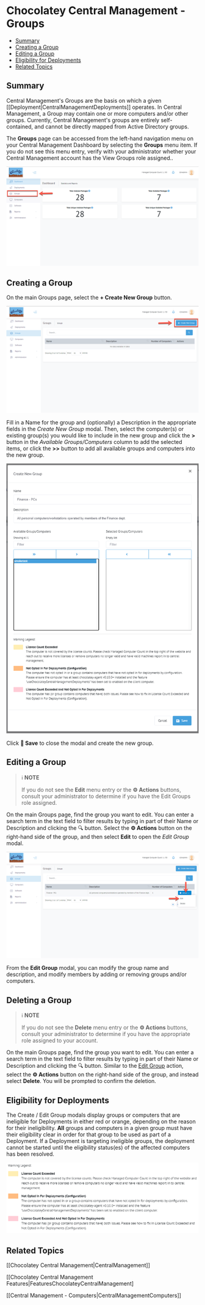 # Chocolatey Central Management - Groups

<!-- TOC depthFrom:2 -->

- [Summary](#summary)
- [Creating a Group](#creating-a-group)
- [Editing a Group](#editing-a-group)
- [Eligibility for Deployments](#eligibility-for-deployments)
- [Related Topics](#related-topics)

<!-- /TOC -->

## Summary

Central Management's Groups are the basis on which a given [[Deployment|CentralManagementDeployments]] operates.
In Central Management, a Group may contain one or more computers and/or other groups.
Currently, Central Management's groups are entirely self-contained, and cannot be directly mapped from Active Directory groups.

The **Groups** page can be accessed from the left-hand navigation menu on your Central Management Dashboard by selecting the **Groups** menu item.
If you do not see this menu entry, verify with your administrator whether your Central Management account has the View Groups role assigned..

![Groups menu entry on the CCM Dashboard](images/groups/ccm-groups-menu.png)

## Creating a Group

On the main Groups page, select the **+ Create New Group** button.

![Create New Group button on the Groups page](images/groups/ccm-groups-new.png)

Fill in a Name for the group and (optionally) a Description in the appropriate fields in the _Create New Group_ modal.
Then, select the computer(s) or existing group(s) you would like to include in the new group and click the **>** button in the _Available Groups/Computers_ column to add the selected items, or click the **>>** button to add all available groups and computers into the new group.

![New Group Modal](images/groups/ccm-groups-modal-new.png)

Click **:floppy_disk: Save** to close the modal and create the new group.

## Editing a Group

> :information_source: **NOTE**
>
> If you do not see the **Edit** menu entry or the **:gear: Actions** buttons, consult your administrator to determine if you have the Edit Groups role assigned.

On the main Groups page, find the group you want to edit.
You can enter a search term in the text field to filter results by typing in part of their Name or Description and clicking the :mag: button.
Select the **:gear: Actions** button on the right-hand side of the group, and then select **Edit** to open the _Edit Group_ modal.

![Edit menu entry in group actions flyout menu](images/groups/ccm-groups-edit.png)

From the **Edit Group** modal, you can modify the group name and description, and modify members by adding or removing groups and/or computers.

## Deleting a Group

> :information_source: **NOTE**
>
> If you do not see the **Delete** menu entry or the **:gear: Actions** buttons, consult your administrator to determine if you have the appropriate role assigned to your account.

On the main Groups page, find the group you want to edit.
You can enter a search term in the text field to filter results by typing in part of their Name or Description and clicking the :mag: button.
Similar to the [Edit Group](#editing-a-group) action, select the **:gear: Actions** button on the right-hand side of the group, and instead select **Delete**.
You will be prompted to confirm the deletion.

## Eligibility for Deployments

The Create / Edit Group modals display groups or computers that are ineligible for Deployments in either red or orange, depending on the reason for their ineligibility.
**All** groups and computers in a given group must have their eligibility clear in order for that group to be used as part of a Deployment.
If a Deployment is targeting ineligible groups, the deployment cannot be started until the eligibility status(es) of the affected computers has been resolved.

![Group eligibility legend](images/groups/ccm-groups-eligibility.png)

## Related Topics

[[Chocolatey Central Management|CentralManagement]]

[[Chocolatey Central Management Features|FeaturesChocolateyCentralManagement]

[[Central Management - Computers|CentralManagementComputers]]
